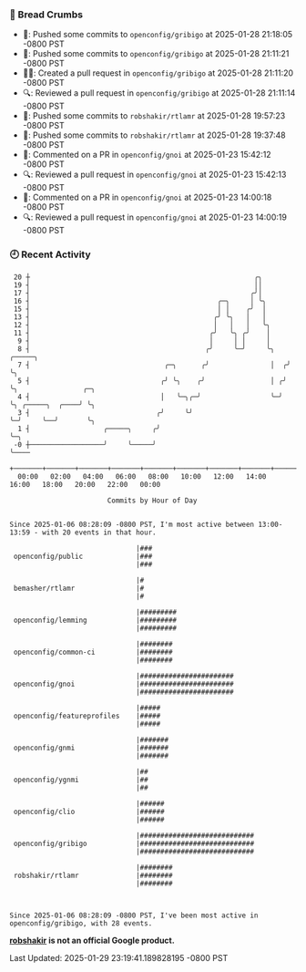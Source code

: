 ### 🍞 Bread Crumbs

 * 🚢: Pushed some commits to `openconfig/gribigo` at 2025-01-28 21:18:05 -0800 PST
 * 🚢: Pushed some commits to `openconfig/gribigo` at 2025-01-28 21:11:21 -0800 PST
 * ✍🏼: Created a pull request in `openconfig/gribigo` at 2025-01-28 21:11:20 -0800 PST
 * 🔍: Reviewed a pull request in  `openconfig/gribigo` at 2025-01-28 21:11:14 -0800 PST
 * 🚢: Pushed some commits to `robshakir/rtlamr` at 2025-01-28 19:57:23 -0800 PST
 * 🚢: Pushed some commits to `robshakir/rtlamr` at 2025-01-28 19:37:48 -0800 PST
 * 💬: Commented on a PR in  `openconfig/gnoi` at 2025-01-23 15:42:12 -0800 PST
 * 🔍: Reviewed a pull request in  `openconfig/gnoi` at 2025-01-23 15:42:13 -0800 PST
 * 💬: Commented on a PR in  `openconfig/gnoi` at 2025-01-23 14:00:18 -0800 PST
 * 🔍: Reviewed a pull request in  `openconfig/gnoi` at 2025-01-23 14:00:19 -0800 PST

### 🕘 Recent Activity
```
 20 ┼                                                       ╭╮
 19 ┤                                                       ││
 17 ┤                                                      ╭╯│
 16 ┤                                              ╭─╮     │ ╰╮
 15 ┤                                              │ │    ╭╯  │
 13 ┤                                             ╭╯ ╰╮   │   │
 12 ┤                                             │   │   │   ╰╮
 11 ┤                                            ╭╯   ╰╮ ╭╯    │
  9 ┤                                            │     │ │     │
  8 ┤                                           ╭╯     ╰─╯     ╰╮   ╭─────╮
  7 ┤                                 ╭─╮      ╭╯               │  ╭╯     ╰╮
  5 ┤                                ╭╯ ╰╮    ╭╯                │ ╭╯       ╰╮                ╭─╮
  4 ┤                                │   ╰─╮╭─╯                 ╰─╯         ╰╮ ╭─────╮  ╭────╯ ╰╮
  3 ┤                               ╭╯     ╰╯                                ╰─╯     ╰──╯       ╰╮
  1 ┤                  ╭─────╮     ╭╯                                                            ╰─╮
 -0 ┼──────────────────╯     ╰─────╯                                                               ╰────
    +───────+───────+───────+───────+───────+───────+───────+───────+───────+───────+───────+───────+────
  00:00   02:00   04:00   06:00   08:00   10:00   12:00   14:00   16:00   18:00   20:00   22:00   00:00   

						Commits by Hour of Day


Since 2025-01-06 08:28:09 -0800 PST, I'm most active between 13:00-13:59 - with 20 events in that hour.

```



```
                               |###
 openconfig/public             |###
                               |###

                               |#
 bemasher/rtlamr               |#
                               |#

                               |#########
 openconfig/lemming            |#########
                               |#########

                               |########
 openconfig/common-ci          |########
                               |########

                               |#######################
 openconfig/gnoi               |#######################
                               |#######################

                               |#####
 openconfig/featureprofiles    |#####
                               |#####

                               |#######
 openconfig/gnmi               |#######
                               |#######

                               |##
 openconfig/ygnmi              |##
                               |##

                               |######
 openconfig/clio               |######
                               |######

                               |############################
 openconfig/gribigo            |############################
                               |############################

                               |########
 robshakir/rtlamr              |########
                               |########



Since 2025-01-06 08:28:09 -0800 PST, I've been most active in openconfig/gribigo, with 28 events.

```
**[robshakir](mailto:robjs@google.com) is not an official Google product.**  


Last Updated: 2025-01-29 23:19:41.189828195 -0800 PST
